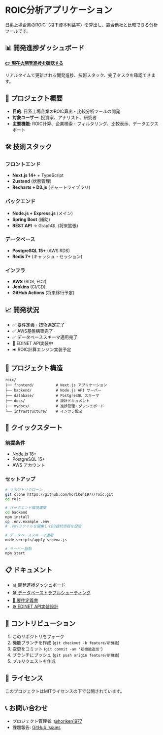 # ROIC分析アプリケーション

日系上場企業のROIC（投下資本利益率）を算出し、競合他社と比較できる分析ツールです。

## 📊 開発進捗ダッシュボード

**[👉 現在の開発進捗を確認する](https://horiken1977.github.io/roic/mydocs/)**

リアルタイムで更新される開発進捗、技術スタック、完了タスクを確認できます。

## 🎯 プロジェクト概要

- **目的**: 日系上場企業のROIC算出・比較分析ツールの開発
- **対象ユーザー**: 投資家、アナリスト、研究者
- **主要機能**: ROIC計算、企業検索・フィルタリング、比較表示、データエクスポート

## 🛠️ 技術スタック

### フロントエンド
- **Next.js 14+** + TypeScript
- **Zustand** (状態管理)
- **Recharts + D3.js** (チャートライブラリ)

### バックエンド  
- **Node.js + Express.js** (メイン)
- **Spring Boot** (補助)
- **REST API** → GraphQL (将来拡張)

### データベース
- **PostgreSQL 15+** (AWS RDS)
- **Redis 7+** (キャッシュ・セッション)

### インフラ
- **AWS** (RDS, EC2)
- **Jenkins** (CI/CD)
- **GitHub Actions** (将来移行予定)

## 📈 開発状況

- ✅ 要件定義・技術選定完了
- ✅ AWS基盤構築完了
- ✅ データベーススキーマ適用完了
- 🔄 EDINET API実装中
- ⏭️ ROIC計算エンジン実装予定

## 📂 プロジェクト構造

```
roic/
├── frontend/          # Next.js アプリケーション
├── backend/           # Node.js API サーバー
├── database/          # PostgreSQL スキーマ
├── docs/              # 設計ドキュメント
├── mydocs/            # 進捗管理・ダッシュボード
└── infrastructure/    # インフラ設定
```

## 🚀 クイックスタート

### 前提条件
- Node.js 18+
- PostgreSQL 15+
- AWS アカウント

### セットアップ
```bash
# リポジトリクローン
git clone https://github.com/horiken1977/roic.git
cd roic

# バックエンド環境構築
cd backend
npm install
cp .env.example .env
# .envファイルを編集してDB接続情報を設定

# データベーススキーマ適用
node scripts/apply-schema.js

# サーバー起動
npm start
```

## 📋 ドキュメント

- [📊 開発進捗ダッシュボード](https://horiken1977.github.io/roic/mydocs/)
- [🛠️ データベーストラブルシューティング](https://horiken1977.github.io/roic/mydocs/database-troubleshooting.html)
- [📝 要件定義書](docs/requirements-definition.md)
- [⚙️ EDINET API実装設計](docs/edinet-api-implementation-design.md)

## 🤝 コントリビューション

1. このリポジトリをフォーク
2. 機能ブランチを作成 (`git checkout -b feature/新機能`)
3. 変更をコミット (`git commit -am '新機能追加'`)
4. ブランチにプッシュ (`git push origin feature/新機能`)
5. プルリクエストを作成

## 📄 ライセンス

このプロジェクトはMITライセンスの下で公開されています。

## 📞 お問い合わせ

- プロジェクト管理者: [@horiken1977](https://github.com/horiken1977)
- 課題報告: [GitHub Issues](https://github.com/horiken1977/roic/issues)